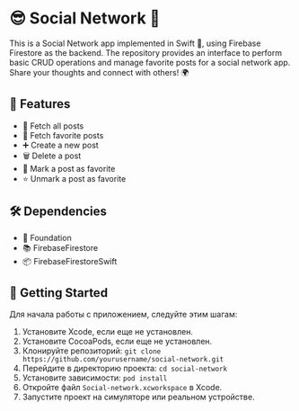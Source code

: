 # 😎  Social Network 💬

This is a Social Network app implemented in Swift 🚀, using Firebase Firestore as the backend. The repository provides an interface to perform basic CRUD operations and manage favorite posts for a social network app. Share your thoughts and connect with others! 🌍

## 🎉 Features

- 📝 Fetch all posts
- 💖 Fetch favorite posts
- ➕ Create a new post
- 🗑️ Delete a post
- 🌟 Mark a post as favorite
- ⭐ Unmark a post as favorite

## 🛠️ Dependencies

- 🍏 Foundation
- 📚 FirebaseFirestore
- 📦 FirebaseFirestoreSwift


## 🚀 Getting Started

Для начала работы с приложением, следуйте этим шагам:

1. Установите Xcode, если еще не установлен.
2. Установите CocoaPods, если еще не установлен.
3. Клонируйте репозиторий: `git clone https://github.com/yourusername/social-network.git`
4. Перейдите в директорию проекта: `cd social-network`
5. Установите зависимости: `pod install`
6. Откройте файл `Social-network.xcworkspace` в Xcode.
7. Запустите проект на симуляторе или реальном устройстве.

